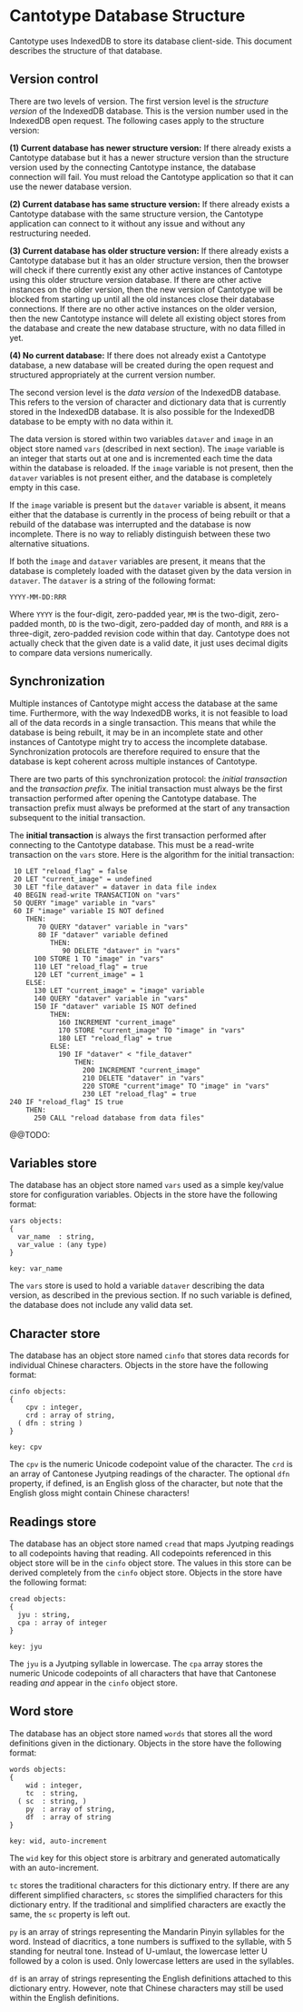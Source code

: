 # Cantotype Database Structure

Cantotype uses IndexedDB to store its database client-side.  This document describes the structure of that database.

## Version control

There are two levels of version.  The first version level is the _structure version_ of the IndexedDB database.  This is the version number used in the IndexedDB open request.  The following cases apply to the structure version:

__(1) Current database has newer structure version:__ If there already exists a Cantotype database but it has a newer structure version than the structure version used by the connecting Cantotype instance, the database connection will fail.  You must reload the Cantotype application so that it can use the newer database version.

__(2) Current database has same structure version:__ If there already exists a Cantotype database with the same structure version, the Cantotype application can connect to it without any issue and without any restructuring needed.

__(3) Current database has older structure version:__ If there already exists a Cantotype database but it has an older structure version, then the browser will check if there currently exist any other active instances of Cantotype using this older structure version database.  If there are other active instances on the older version, then the new version of Cantotype will be blocked from starting up until all the old instances close their database connections.  If there are no other active instances on the older version, then the new Cantotype instance will delete all existing object stores from the database and create the new database structure, with no data filled in yet.

__(4) No current database:__ If there does not already exist a Cantotype database, a new database will be created during the open request and structured appropriately at the current version number.

The second version level is the _data version_ of the IndexedDB database.  This refers to the version of character and dictionary data that is currently stored in the IndexedDB database.  It is also possible for the IndexedDB database to be empty with no data within it.

The data version is stored within two variables `dataver` and `image` in an object store named `vars` (described in next section).  The `image` variable is an integer that starts out at one and is incremented each time the data within the database is reloaded.  If the `image` variable is not present, then the `dataver` variables is not present either, and the database is completely empty in this case.

If the `image` variable is present but the `dataver` variable is absent, it means either that the database is currently in the process of being rebuilt or that a rebuild of the database was interrupted and the database is now incomplete.  There is no way to reliably distinguish between these two alternative situations.

If both the `image` and `dataver` variables are present, it means that the database is completely loaded with the dataset given by the data version in `dataver`.  The `dataver` is a string of the following format:

    YYYY-MM-DD:RRR

Where `YYYY` is the four-digit, zero-padded year, `MM` is the two-digit, zero-padded month, `DD` is the two-digit, zero-padded day of month, and `RRR` is a three-digit, zero-padded revision code within that day.  Cantotype does not actually check that the given date is a valid date, it just uses decimal digits to compare data versions numerically.

## Synchronization

Multiple instances of Cantotype might access the database at the same time.  Furthermore, with the way IndexedDB works, it is not feasible to load all of the data records in a single transaction.  This means that while the database is being rebuilt, it may be in an incomplete state and other instances of Cantotype might try to access the incomplete database.  Synchronization protocols are therefore required to ensure that the database is kept coherent across multiple instances of Cantotype.

There are two parts of this synchronization protocol:  the _initial transaction_ and the _transaction prefix._  The initial transaction must always be the first transaction performed after opening the Cantotype database.  The transaction prefix must always be preformed at the start of any transaction subsequent to the initial transaction.

The __initial transaction__ is always the first transaction performed after connecting to the Cantotype database.  This must be a read-write transaction on the `vars` store.  Here is the algorithm for the initial transaction:

     10 LET "reload_flag" = false
     20 LET "current_image" = undefined
     30 LET "file_dataver" = dataver in data file index
     40 BEGIN read-write TRANSACTION on "vars"
     50 QUERY "image" variable in "vars"
     60 IF "image" variable IS NOT defined
        THEN:
           70 QUERY "dataver" variable in "vars"
           80 IF "dataver" variable defined
              THEN:
                 90 DELETE "dataver" in "vars"
          100 STORE 1 TO "image" in "vars"
          110 LET "reload_flag" = true
          120 LET "current_image" = 1
        ELSE:
          130 LET "current_image" = "image" variable
          140 QUERY "dataver" variable in "vars"
          150 IF "dataver" variable IS NOT defined
              THEN:
                160 INCREMENT "current_image"
                170 STORE "current_image" TO "image" in "vars"
                180 LET "reload_flag" = true
              ELSE:
                190 IF "dataver" < "file_dataver"
                    THEN:
                      200 INCREMENT "current_image"
                      210 DELETE "dataver" in "vars"
                      220 STORE "current"image" TO "image" in "vars"
                      230 LET "reload_flag" = true
    240 IF "reload_flag" IS true
        THEN:
          250 CALL "reload database from data files"

@@TODO:

## Variables store

The database has an object store named `vars` used as a simple key/value store for configuration variables.  Objects in the store have the following format:

    vars objects:
    {
      var_name  : string,
      var_value : (any type)
    }

    key: var_name

The `vars` store is used to hold a variable `dataver` describing the data version, as described in the previous section.  If no such variable is defined, the database does not include any valid data set.

## Character store

The database has an object store named `cinfo` that stores data records for individual Chinese characters.  Objects in the store have the following format:

    cinfo objects:
    {
        cpv : integer,
        crd : array of string,
      ( dfn : string )
    }

    key: cpv

The `cpv` is the numeric Unicode codepoint value of the character.  The `crd` is an array of Cantonese Jyutping readings of the character.  The optional `dfn` property, if defined, is an English gloss of the character, but note that the English gloss might contain Chinese characters!

## Readings store

The database has an object store named `cread` that maps Jyutping readings to all codepoints having that reading.  All codepoints referenced in this object store will be in the `cinfo` object store.  The values in this store can be derived completely from the `cinfo` object store.  Objects in the store have the following format:

    cread objects:
    {
      jyu : string,
      cpa : array of integer
    }

    key: jyu

The `jyu` is a Jyutping syllable in lowercase.  The `cpa` array stores the numeric Unicode codepoints of all characters that have that Cantonese reading _and_ appear in the `cinfo` object store.

## Word store

The database has an object store named `words` that stores all the word definitions given in the dictionary.  Objects in the store have the following format:

    words objects:
    {
        wid : integer,
        tc  : string,
      ( sc  : string, )
        py  : array of string,
        df  : array of string
    }

    key: wid, auto-increment

The `wid` key for this object store is arbitrary and generated automatically with an auto-increment.

`tc` stores the traditional characters for this dictionary entry.  If there are any different simplified characters, `sc` stores the simplified characters for this dictionary entry.  If the traditional and simplified characters are exactly the same, the `sc` property is left out.

`py` is an array of strings representing the Mandarin Pinyin syllables for the word.  Instead of diacritics, a tone numbers is suffixed to the syllable, with 5 standing for neutral tone.  Instead of U-umlaut, the lowercase letter U followed by a colon is used.  Only lowercase letters are used in the syllables.

`df` is an array of strings representing the English definitions attached to this dictionary entry.  However, note that Chinese characters may still be used within the English definitions.
